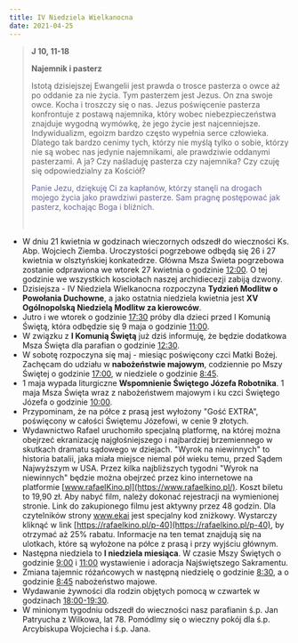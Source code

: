 ```yaml
---
title: IV Niedziela Wielkanocna
date: 2021-04-25
---
```


> **J 10, 11-18**
>
> **Najemnik i pasterz**
>
> Istotą dzisiejszej Ewangelii jest prawda o trosce pasterza o owce aż po oddanie za nie życia. Tym pasterzem jest Jezus. On zna swoje owce. Kocha i troszczy się o nas. Jezus poświęcenie pasterza konfrontuje z postawą najemnika, który wobec niebezpieczeństwa znajduje wygodną wymówkę, że jego życie jest najcenniejsze. Indywidualizm, egoizm bardzo często wypełnia serce człowieka. Dlatego tak bardzo cenimy tych, którzy nie myślą tylko o sobie, którzy nie są wobec nas jedynie najemnikami, ale prawdziwie oddanymi pasterzami. A ja? Czy naśladuję pasterza czy najemnika? Czy czuję się odpowiedzialny za Kościół?
>
> <span style="color: #666699;">Panie Jezu, dziękuję Ci za kapłanów, którzy stanęli na drogach mojego życia jako prawdziwi pasterze. Sam pragnę postępować jak pasterz, kochając Boga i bliźnich. </span>
>
> &nbsp;

- W dniu 21 kwietnia w godzinach wieczornych odszedł do wieczności Ks. Abp. Wojciech Ziemba. Uroczystości pogrzebowe odbędą się 26 i 27 kwietnia w olsztyńskiej konkatedrze. Główna Msza Świeta pogrzebowa zostanie odprawiona we wtorek 27 kwietnia o godzinie <u>12:00</u>. O tej godzinie we wszystkich kosciołach naszej archidiecezji zabiją dzwony.
- Dzisiejsza - IV Niedziela Wielkanocna rozpoczyna **Tydzień Modlitw o Powołania Duchowne**, a jako ostatnia niedziela kwietnia jest **XV Ogólnopolską Niedzielą Modlitw za kierowców**.
- Jutro i we wtorek o godzinie <u>17:30</u> próby dla dzieci przed I Komunią Świętą, która odbędzie się 9 maja o godzinie <u>11:00</u>.
- W związku z **I Komunią Świętą** już dziś informuję, że będzie dodatkowa Msza Święta dla parafian o godzinie <u>12:30</u>.
- W sobotę rozpoczyna się maj - miesiąc poświęcony czci Matki Bożej. Zachęcam do udziału w **nabożeństwie majowym**, codziennie po Mszy Świętej o godzinie <u>17:00</u>, w niedziele o godzinie <u>8:45</u>.
- 1 maja wypada liturgiczne **Wspomnienie Świętego Józefa Robotnika**. 1 maja Msza Święta wraz z nabożeństwem majowym i ku czci Świętego Józefa o godzinie <u>10:00</u>.
- Przypominam, że na półce z prasą jest wyłożony "Gość EXTRA", poświęcony w całości Świętemu Józefowi, w cenie 9 złotych.
- Wydawnictwo Rafael uruchomiło specjalną platformę, na której można obejrzeć ekranizację najgłośniejszego i najbardziej brzemiennego w skutkach dramatu sądowego w dziejach. "Wyrok na niewinnych" to historia batalii, jaka miała miejsce niemal pół wieku temu, przed Sądem Najwyższym w USA. Przez kilka najbliższych tygodni "Wyrok na niewinnych" będzie można obejrzeć przez kino internetowe na platformie [www.rafaelKino.pl](https://www.rafaelkino.pl/). Koszt biletu to 19,90 zł. Aby nabyć film, należy dokonać rejestracji na wymienionej stronie. Link do zakupionego filmu jest aktywny przez 48 godzin. Dla czytelników strony www.ekai jest specjalny kod zniżkowy. Wystarczy kliknąć w link [https://rafaelkino.pl/p-40](https://rafaelkino.pl/p-40), by otrzymać aż 25% rabatu. Informacje na ten temat znajdują się na ulotkach, które są wyłożone na półce z prasą i przy wyjściu głównym.
- Następna niedziela to **I niedziela miesiąca**. W czasie Mszy Świętych o godzinie <u>9:00</u> i <u>11:00</u> wystawienie i adoracja Najświętszego Sakramentu.
- Zmiana tajemnic różańcowych w następną niedzielę o godzinie <u>8:30</u>, a o godzinie <u>8:45</u> nabożeństwo majowe.
- Wydawanie żywności dla rodzin objętych pomocą w czwartek w godzinach <u>18:00-19:30</u>.
- W minionym tygodniu odszedł do wieczności nasz parafianin ś.p. Jan Patryucha z Wilkowa, lat 78. Pomódlmy się o wieczny pokój dla ś.p. Arcybiskupa Wojciecha i ś.p. Jana.
